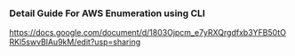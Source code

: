 ### Detail Guide For AWS Enumeration using CLI

https://docs.google.com/document/d/1803Ojpcm_e7yRXQrgdfxb3YFB50tORKl5swvBlAu9kM/edit?usp=sharing
